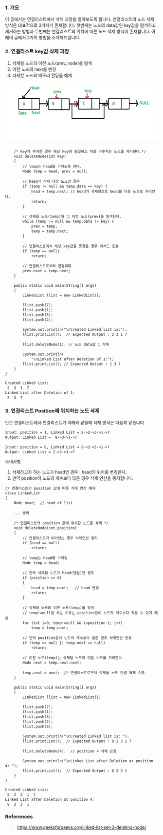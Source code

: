 ### 1\. 개요

이 글에서는 연결리스트에서 삭제 과정을 알아보도록 합니다. 연결리스트의 노드 삭제 방식은 대표적으로 2가지가 존재합니다. 첫번째는 노드의 data값인 key값을 탐색하고 제거하는 방법과 두번째는 연결리스트의 위치에 따른 노드 삭제 방식이 존재합니다. 아래의 글에서 2가지 방법을 소개해드립니다.

### 2\. 연결리스트 key값 삭제 과정

1.  삭제될 노드의 이전 노드(prev\_node)를 탐색
2.  이전 노드의 next를 변경
3.  삭제할 노드의 메모리 할당을 해제

![](https://github.com/yonghwankim-dev/DataStruct/blob/main/LinkedList/img/05_linkedList_keyDelete.png)

```
    /* key가 주어진 경우 해당 key와 동일하고 처음 마주치는 노드를 제거한다.*/
    void deleteNode(int key)
    {
        // temp는 head를 가리도록 한다.
        Node temp = head, prev = null;
 
        // head가 삭제 대상 노드인 경우
        if (temp != null && temp.data == key) {
            head = temp.next; // head가 삭제되므로 head를 다음 노드로 가리킨다.
            return;
        }
 
        // 삭제될 노드(temp)와 그 이전 노드(prev)를 탐색한다.
        while (temp != null && temp.data != key) {
            prev = temp;
            temp = temp.next;
        }
 
        // 연결리스트에서 해당 key값을 못찾은 경우 메서드 종료
        if (temp == null)
            return;
 
        // 연결리스트로부터 연결해제
        prev.next = temp.next;
    }

    public static void main(String[] args)
    {
        LinkedList llist = new LinkedList();
 
        llist.push(7);
        llist.push(1);
        llist.push(3);
        llist.push(2);
 
        System.out.println("\nCreated Linked list is:");
        llist.printList();	// Expected Output : 2 3 1 7
 
        llist.deleteNode(1); // 노드 data값 1 삭제
 
        System.out.println(
            "\nLinked List after Deletion of 1:");
        llist.printList(); // Expected Output : 2 3 7
    }
}
```

```
Created Linked List: 
 2  3  1  7 
Linked List after Deletion of 1: 
 2  3  7
```

### 3\. 연결리스트 Position에 위치하는 노드 삭제

단순 연결리스트에서 연결리스트가 아래와 같을때 삭제 방식은 다음과 같습니다.

```
Input: position = 1, Linked List = 8->2->3->1->7
Output: Linked List =  8->3->1->7

Input: position = 0, Linked List = 8->2->3->1->7
Output: Linked List = 2->3->1->7
```

주의사항

1.  삭제하고자 하는 노드가 head인 경우 : head의 위치를 변경한다.
2.  만약 position이 노드의 개수보다 많은 경우 삭제 연산을 중지합니다.

```
// 연결리스트의 position 값에 따른 삭제 연산 예제
class LinkedList
{
    Node head;  // head of list
    
    ... 생략
    
    /* 연결리스트의 position 값에 위치한 노드를 삭제 */
    void deleteNode(int position)
    {
    	// 연결리스트가 비어있는 경우 삭제연산 중지
        if (head == null)
            return;
 
        // temp는 head를 가리킴
        Node temp = head;
 
        // 만약 삭제될 노드가 head(맨앞)인 경우
        if (position == 0)
        {
            head = temp.next;   // head 변경
            return;
        }
 
        // 삭제될 노드의 이전 노드(temp)를 탐색
        // temp!=null을 하는 이유는 position값이 노드의 개수보다 적을 수 있기 때문
        for (int i=0; temp!=null && i<position-1; i++)
            temp = temp.next;
 
        // 만약 position값이 노드의 개수보다 많은 경우 삭제연산 종료
        if (temp == null || temp.next == null)
            return;
 
        // 이전 노드(temp)는 삭제될 노드의 다음 노드를 가리킨다.
        Node next = temp.next.next;
 
        temp.next = next;  // 연결리스트로부터 삭제될 노드 연결 해제 수행
    }
  
    public static void main(String[] args)
    {
        LinkedList llist = new LinkedList();
 
        llist.push(7);
        llist.push(1);
        llist.push(3);
        llist.push(2);
        llist.push(8);
 
        System.out.println("\nCreated Linked list is: ");
        llist.printList();	// Expected Output : 8 2 3 1 7
 
        llist.deleteNode(4);  // position 4 삭제 요청
 
        System.out.println("\nLinked List after Deletion at position 4: ");
        llist.printList();	// Expected Output : 8 2 3 1
    }
}
```

```
Created Linked List: 
 8  2  3  1  7 
Linked List after Deletion at position 4: 
 8  2  3  1
```

### References

> https://www.geeksforgeeks.org/linked-list-set-3-deleting-node/
